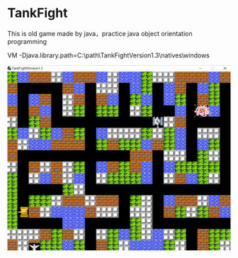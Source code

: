 # TankFight
This is old game made by java，practice java object orientation programming

VM
-Djava.library.path=C:\path\TankFightVersion1.3\natives\windows

![Alt text](https://github.com/EasyBreezyhs/TankFight/blob/master/ScreenShots/1.png)